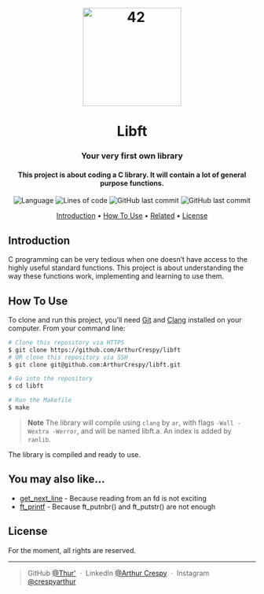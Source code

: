 <h1 align="center">
  <br>
  <a href="http://www.github.com/ArthurCrespy"><img src="https://42.fr/wp-content/uploads/2021/05/42-Final-sigle-seul.svg" alt="42" width="200"></a>
  <br><br>
  Libft
  <br>
</h1>

<h3 align="center">Your very first own library</h3>

<h4 align="center">This project is about coding a C library. It will contain a lot of general purpose functions.</a></h4>

<p align="center">
    <img alt="Language" src="https://img.shields.io/badge/language-C-green">
    <img alt="Lines of code" src="https://img.shields.io/tokei/lines/github/ArthurCrespy/libft">
    <img alt="GitHub last commit" src="https://img.shields.io/github/last-commit/ArthurCrespy/libft">
    <img alt="GitHub last commit" src="https://img.shields.io/badge/result-125/100-brightgreen">
  
</p>

<p align="center">
  <a href="#introduction">Introduction</a> •
  <a href="#how-to-use">How To Use</a> •
  <a href="#related">Related</a> •
  <a href="#license">License</a>
</p>

## Introduction

C programming can be very tedious when one doesn’t have access to the highly useful standard functions. This project is about understanding the way these functions work, implementing and learning to use them.

## How To Use

To clone and run this project, you'll need [Git](https://git-scm.com) and [Clang](https://clang.llvm.org/) installed on your computer. From your command line:

```bash
# Clone this repository via HTTPS
$ git clone https://github.com/ArthurCrespy/libft
# OR clone this repository via SSH
$ git clone git@github.com:ArthurCrespy/libft.git

# Go into the repository
$ cd libft

# Run the Makefile
$ make
```

> **Note**
> The library will compile using ```clang``` by ```ar```, with flags ```-Wall -Wextra -Werror```, and will be named libft.a. An index is added by ```ranlib```.

The library is compiled and ready to use.

## You may also like...

- [get_next_line](https://github.com/ArthurCrespy/get_next_line) - Because reading from an fd is not exciting
- [ft_printf](https://github.com/ArthurCrespy/ft_printf) - Because ft_putnbr() and ft_putstr() are not enough

## License

For the moment, all rights are reserved.

---

> GitHub [@Thur'](https://github.com/ArthurCrespy) &nbsp;&middot;&nbsp;
> LinkedIn [@Arthur Crespy](https://fr.linkedin.com/in/arthur-crespy-3007081b7) &nbsp;&middot;&nbsp;
> Instagram [@crespyarthur](https://instagram.com/crespyarthur)

